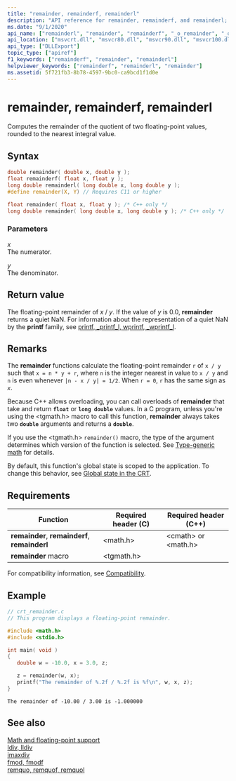 ```yaml
---
title: "remainder, remainderf, remainderl"
description: "API reference for remainder, remainderf, and remainderl; which compute the remainder of the quotient of two floating-point values, rounded to the nearest integral value."
ms.date: "9/1/2020"
api_name: ["remainderl", "remainder", "remainderf", "_o_remainder", "_o_remainderf", "_o_remainderl"]
api_location: ["msvcrt.dll", "msvcr80.dll", "msvcr90.dll", "msvcr100.dll", "msvcr100_clr0400.dll", "msvcr110.dll", "msvcr110_clr0400.dll", "msvcr120.dll", "msvcr120_clr0400.dll", "ucrtbase.dll", "api-ms-win-crt-math-l1-1-0.dll", "api-ms-win-crt-private-l1-1-0.dll"]
api_type: ["DLLExport"]
topic_type: ["apiref"]
f1_keywords: ["remainderf", "remainder", "remainderl"]
helpviewer_keywords: ["remainderf", "remainderl", "remainder"]
ms.assetid: 5f721fb3-8b78-4597-9bc0-ca9bcd1f1d0e
---
```

# remainder, remainderf, remainderl

Computes the remainder of the quotient of two floating-point values, rounded to the nearest integral value.

## Syntax

```C
double remainder( double x, double y );
float remainderf( float x, float y );
long double remainderl( long double x, long double y );
#define remainder(X, Y) // Requires C11 or higher

float remainder( float x, float y ); /* C++ only */
long double remainder( long double x, long double y ); /* C++ only */
```

### Parameters

*x*\
The numerator.

*y*\
The denominator.

## Return value

The floating-point remainder of *x* / *y*. If the value of *y* is 0.0, **remainder** returns a quiet NaN. For information about the representation of a quiet NaN by the **printf** family, see [printf, _printf_l, wprintf, _wprintf_l](printf-printf-l-wprintf-wprintf-l.md).

## Remarks

The **remainder** functions calculate the floating-point remainder `r` of `x / y` such that `x = n * y + r`, where `n` is the integer nearest in value to `x / y` and `n` is even whenever `|n - x / y| = 1/2`. When `r = 0`, `r` has the same sign as *`x`*.

Because C++ allows overloading, you can call overloads of **remainder** that take and return **`float`** or **`long double`** values. In a C program, unless you're using the \<tgmath.h> macro to call this function, **remainder** always takes two **`double`** arguments and returns a **`double`**.

If you use the \<tgmath.h> `remainder()` macro, the type of the argument determines which version of the function is selected. See [Type-generic math](../tgmath.md) for details.

By default, this function's global state is scoped to the application. To change this behavior, see [Global state in the CRT](../global-state.md).

## Requirements

|Function|Required header (C)|Required header (C++)|
|--------------|---------------------|-|
|**remainder**, **remainderf**, **remainderl**|\<math.h>|\<cmath> or \<math.h>|
|**remainder** macro | \<tgmath.h> ||

For compatibility information, see [Compatibility](../compatibility.md).

## Example

```C
// crt_remainder.c
// This program displays a floating-point remainder.

#include <math.h>
#include <stdio.h>

int main( void )
{
   double w = -10.0, x = 3.0, z;

   z = remainder(w, x);
   printf("The remainder of %.2f / %.2f is %f\n", w, x, z);
}
```

```Output
The remainder of -10.00 / 3.00 is -1.000000
```

## See also

[Math and floating-point support](../floating-point-support.md)\
[ldiv, lldiv](./div.md)\
[imaxdiv](imaxdiv.md)\
[fmod, fmodf](fmod-fmodf.md)\
[remquo, remquof, remquol](remquo-remquof-remquol.md)
